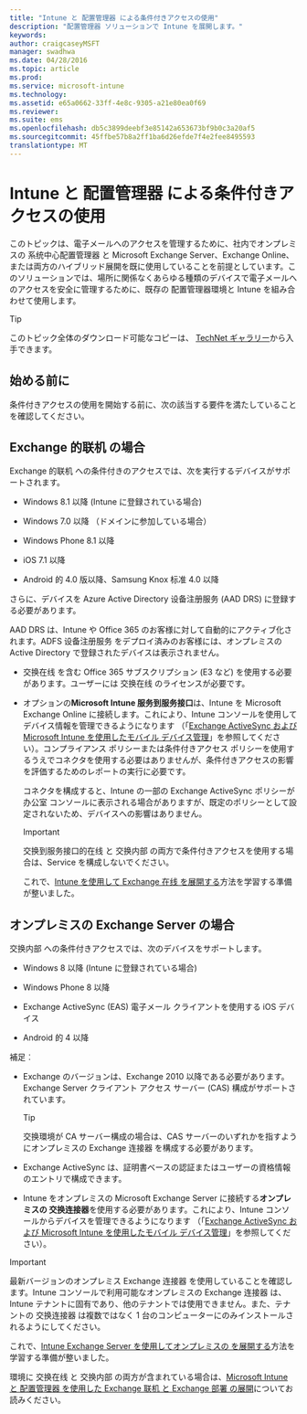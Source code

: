 ```yaml
---
title: "Intune と 配置管理器 による条件付きアクセスの使用"
description: "配置管理器 ソリューションで Intune を展開します。"
keywords: 
author: craigcaseyMSFT
manager: swadhwa
ms.date: 04/28/2016
ms.topic: article
ms.prod: 
ms.service: microsoft-intune
ms.technology: 
ms.assetid: e65a0662-33ff-4e8c-9305-a21e80ea0f69
ms.reviewer: 
ms.suite: ems
ms.openlocfilehash: db5c3899deebf3e85142a653673bf9b0c3a20af5
ms.sourcegitcommit: 45ffbe57b8a2ff1ba6d26efde7f4e2fee8495593
translationtype: MT
---
```

# <a name="intune-configuration-manager-"></a>Intune と 配置管理器 による条件付きアクセスの使用
このトピックは、電子メールへのアクセスを管理するために、社内でオンプレミスの 系统中心配置管理器 と Microsoft Exchange Server、Exchange Online、または両方のハイブリッド展開を既に使用していることを前提としています。このソリューションでは、場所に関係なくあらゆる種類のデバイスで電子メールへのアクセスを安全に管理するために、既存の 配置管理器環境と Intune を組み合わせて使用します。

> [!TIP]
> このトピック全体のダウンロード可能なコピーは、 [TechNet ギャラリー](https://gallery.technet.microsoft.com/Deploying-Enterprise-16499404)から入手できます。

## <a name=""></a>始める前に
条件付きアクセスの使用を開始する前に、次の該当する要件を満たしていることを確認してください。

## <a name="exchange-online-"></a>Exchange 的联机 の場合
Exchange 的联机 への条件付きのアクセスでは、次を実行するデバイスがサポートされます。

-   Windows 8.1 以降 (Intune に登録されている場合)

-   Windows 7.0 以降 （ドメインに参加している場合）

-   Windows Phone 8.1 以降

-   iOS 7.1 以降

-   Android 的 4.0 版以降、Samsung Knox 标准 4.0 以降

さらに、デバイスを Azure Active Directory 设备注册服务 (AAD DRS) に登録する必要があります。

AAD DRS は、Intune や Office 365 のお客様に対して自動的にアクティブ化されます。ADFS 设备注册服务 をデプロイ済みのお客様には、オンプレミスの Active Directory で登録されたデバイスは表示されません。

-   交换在线 を含む Office 365 サブスクリプション (E3 など) を使用する必要があります。ユーザーには 交换在线 のライセンスが必要です。

-   オプションの**Microsoft Intune 服务到服务接口**は、Intune を Microsoft Exchange Online に接続します。これにより、Intune コンソールを使用してデバイス情報を管理できるようになります （「[Exchange ActiveSync および Microsoft Intune を使用したモバイル デバイス管理](/intune/deploy-use/mobile-device-management-with-exchange-activesync-and-microsoft-intune)」を参照してください）。コンプライアンス ポリシーまたは条件付きアクセス ポリシーを使用するうえでコネクタを使用する必要はありませんが、条件付きアクセスの影響を評価するためのレポートの実行に必要です。

    コネクタを構成すると、Intune の一部の Exchange ActiveSync ポリシーが 办公室 コンソールに表示される場合がありますが、既定のポリシーとして設定されないため、デバイスへの影響はありません。

    > [!IMPORTANT]
    > 交换到服务接口的在线 と 交换内部 の両方で条件付きアクセスを使用する場合は、Service を構成しないでください。

    これで、[Intune を使用して Exchange 在线 を展開する](conditional-access-intune-exchange-online.md)方法を学習する準備が整いました。

## <a name="-exchange-server-"></a>オンプレミスの Exchange Server の場合
交换内部 への条件付きアクセスでは、次のデバイスをサポートします。

-   Windows 8 以降 (Intune に登録されている場合)

-   Windows Phone 8 以降

-   Exchange ActiveSync (EAS) 電子メール クライアントを使用する iOS デバイス

-   Android 的 4 以降

補足︰

-   Exchange のバージョンは、Exchange 2010 以降である必要があります。Exchange Server クライアント アクセス サーバー (CAS) 構成がサポートされています。

    > [!TIP]
    > 交换環境が CA サーバー構成の場合は、CAS サーバーのいずれかを指すようにオンプレミスの Exchange 连接器 を構成する必要があります。

-   Exchange ActiveSync は、証明書ベースの認証またはユーザーの資格情報のエントリで構成できます。

-   Intune をオンプレミスの Microsoft Exchange Server に接続する**オンプレミスの 交换连接器**を使用する必要があります。これにより、Intune コンソールからデバイスを管理できるようになります （「[Exchange ActiveSync および Microsoft Intune を使用したモバイル デバイス管理](/intune/deploy-use/mobile-device-management-with-exchange-activesync-and-microsoft-intune)」を参照してください）。

  > [!IMPORTANT]
> 最新バージョンのオンプレミス Exchange 连接器 を使用していることを確認します。Intune コンソールで利用可能なオンプレミスの Exchange 连接器 は、Intune テナントに固有であり、他のテナントでは使用できません。また、テナントの 交换连接器 は複数ではなく 1 台のコンピューターにのみインストールされるようにしてください。

  これで、[Intune Exchange Server を使用してオンプレミスの を展開する](conditional-access-intune-exchange.md)方法を学習する準備が整いました。

環境に 交换在线 と 交换内部 の両方が含まれている場合は、[Microsoft Intune と 配置管理器 を使用した Exchange 联机 と Exchange 部署 の展開](conditional-access-intune-configmgr-coexist.md)についてお読みください。
